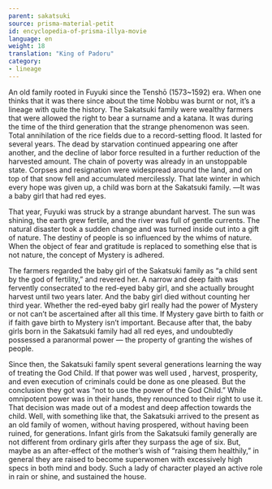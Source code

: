 ```yaml
---
parent: sakatsuki
source: prisma-material-petit
id: encyclopedia-of-prisma-illya-movie
language: en
weight: 18
translation: "King of Padoru"
category:
- lineage
---
```


An old family rooted in Fuyuki since the Tenshō (1573~1592) era. When one thinks that it was there since about the time Nobbu was burnt or not, it’s a lineage with quite the history.
The Sakatsuki family were wealthy farmers that were allowed the right to bear a surname and a katana. It was during the time of the third generation that the strange phenomenon was seen.
Total annihilation of the rice fields due to a record-setting flood. It lasted for several years. The dead by starvation continued appearing one after another, and the decline of labor force resulted in a further reduction of the harvested amount. The chain of poverty was already in an unstoppable state. Corpses and resignation were widespread around the land, and on top of that snow fell and accumulated mercilessly. That late winter in which every hope was given up, a child was born at the Sakatsuki family.
―It was a baby girl that had red eyes.

That year, Fuyuki was struck by a strange abundant harvest. The sun was shining, the earth grew fertile, and the river was full of gentle currents. The natural disaster took a sudden change and was turned inside out into a gift of nature. The destiny of people is so influenced by the whims of nature. When the object of fear and gratitude is replaced to something else that is not nature, the concept of Mystery is adhered.

The farmers regarded the baby girl of the Sakatsuki family as “a child sent by the god of fertility,” and revered her. A narrow and deep faith was fervently consecrated to the red-eyed baby girl, and she actually brought harvest until two years later. And the baby girl died without counting her third year.
Whether the red-eyed baby girl really had the power of Mystery or not can’t be ascertained after all this time. If Mystery gave birth to faith or if faith gave birth to Mystery isn’t important. Because after that, the baby girls born in the Sakatsuki family had all red eyes, and undoubtedly possessed a paranormal power ― the property of granting the wishes of people.

Since then, the Sakatsuki family spent several generations learning the way of treating the God Child. If that power was well used , harvest, prosperity, and even execution of criminals could be done as one pleased. But the conclusion they got was “not to use the power of the God Child.” While omnipotent power was in their hands, they renounced to their right to use it. That decision was made out of a modest and deep affection towards the child.
Well, with something like that, the Sakatsuki arrived to the present as an old family of women, without having prospered, without having been ruined, for generations. Infant girls from the Sakatsuki family generally are not different from ordinary girls after they surpass the age of six. But, maybe as an after-effect of the mother’s wish of “raising them healthily,” in general they are raised to become superwomen with excessively high specs in both mind and body. Such a lady of character played an active role in rain or shine, and sustained the house.
